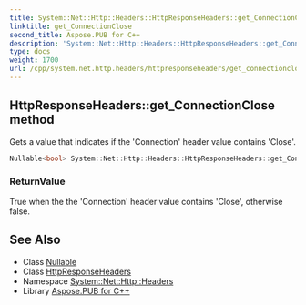 ```yaml
---
title: System::Net::Http::Headers::HttpResponseHeaders::get_ConnectionClose method
linktitle: get_ConnectionClose
second_title: Aspose.PUB for C++
description: 'System::Net::Http::Headers::HttpResponseHeaders::get_ConnectionClose method. Gets a value that indicates if the ''Connection'' header value contains ''Close'' in C++.'
type: docs
weight: 1700
url: /cpp/system.net.http.headers/httpresponseheaders/get_connectionclose/
---
```

## HttpResponseHeaders::get_ConnectionClose method


Gets a value that indicates if the 'Connection' header value contains 'Close'.

```cpp
Nullable<bool> System::Net::Http::Headers::HttpResponseHeaders::get_ConnectionClose()
```


### ReturnValue

True when the the 'Connection' header value contains 'Close', otherwise false.

## See Also

* Class [Nullable](../../../system/nullable/)
* Class [HttpResponseHeaders](../)
* Namespace [System::Net::Http::Headers](../../)
* Library [Aspose.PUB for C++](../../../)
